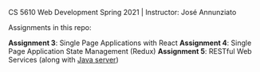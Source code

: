 CS 5610 Web Development
Spring 2021 | Instructor: José Annunziato

Assignments in this repo:

**Assignment 3**: Single Page Applications with React
**Assignment 4**: Single Page Application State Management (Redux)
**Assignment 5**: RESTful Web Services (along with [Java server](https://github.com/mirandaday16/wbdv-sp21-02-adkins.m-server-java))
